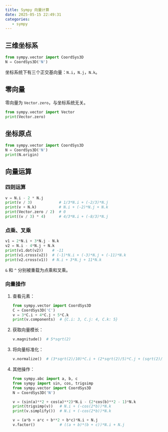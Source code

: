 ```yaml
---
title: Sympy 向量计算
date: 2025-05-15 22:49:31
categories:
   - sympy
---
```


## 三维坐标系

```python
from sympy.vector import CoordSys3D
N = CoordSys3D('N')
```

坐标系统下有三个正交基向量：`N.i`，`N.j`，`N.k`。

## 零向量

零向量为 `Vector.zero`，与坐标系统无关。

```python
from sympy.vector import Vector
print(Vector.zero)
```

## 坐标原点

```python
from sympy.vector import CoordSys3D
N = CoordSys3D('N')
print(N.origin)
```

## 向量运算

### 四则运算

```python
v = N.i - 2 * N.j
print(v / 3)            # 1/3*N.i + (-2/3)*N.j
print(v + N.k)          # N.i + (-2)*N.j + N.k
print(Vector.zero / 2)  # 0
print((v / 3) * 4)      # 4/3*N.i + (-8/3)*N.j
```

### 点乘、叉乘

```python
v1 = 2*N.i + 3*N.j - N.k
v2 = N.i - 4*N.j + N.k
print(v1.dot(v2))    # -11
print(v1.cross(v2))  # (-1)*N.i + (-3)*N.j + (-11)*N.k
print(v2.cross(v1))  # N.i + 3*N.j + 11*N.k
```

`&` 和 `^` 分别被重载为点乘和叉乘。

### 向量操作

1. 查看元素：

   ```python
   from sympy.vector import CoordSys3D
   C = CoordSys3D('C')
   v = 3*C.i + 4*C.j + 5*C.k
   print(v.components)  # {C.i: 3, C.j: 4, C.k: 5}
   ```

2. 获取向量模长：

   ```python
   v.magnitude()  # 5*sqrt(2)
   ```

3. 将向量标准化：

   ```python
   v.normalize()  # (3*sqrt(2)/10)*C.i + (2*sqrt(2)/5)*C.j + (sqrt(2)/2)*C.k
   ```

4. 其他操作：

   ```python
   from sympy.abc import a, b, c
   from sympy import sin, cos, trigsimp
   from sympy.vector import CoordSys3D
   N = CoordSys3D('N')
   
   v = (sin(a)**2 + cos(a)**2)*N.i - (2*cos(b)**2 - 1)*N.k
   print(trigsimp(v))   # N.i + (-cos(2*b))*N.k
   print(v.simplify())  # N.i + (-cos(2*b))*N.k
   
   v = (a*b + a*c + b**2 + b*c)*N.i + N.j
   v.factor()           # ((a + b)*(b + c))*N.i + N.j
   ```
